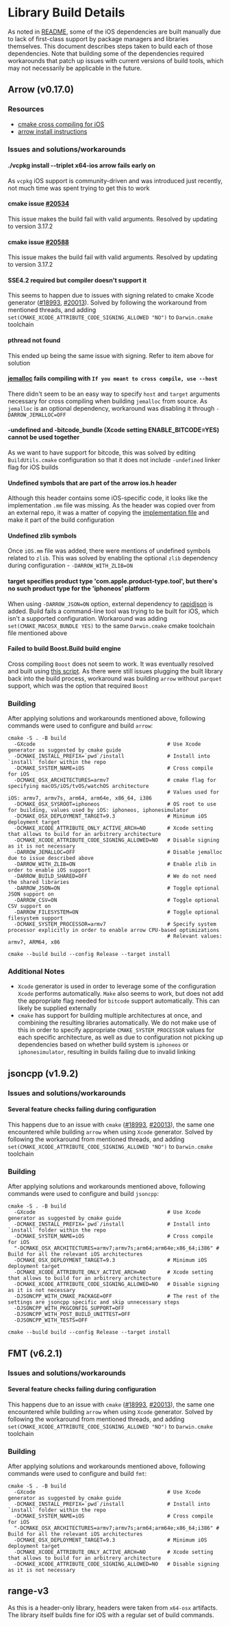 # Library Build Details

As noted in [README](https://github.com/UnfoldedInc/deck.gl-native-dependencies/blob/master/README.md), some of the iOS dependencies are built manually due to lack of first-class support by package managers and libraries themselves. This document describes steps taken to build each of those dependencies. Note that building some of the dependencies required workarounds that patch up issues with current versions of build tools, which may not necessarily be applicable in the future.

## Arrow (v0.17.0)

### Resources

- [cmake cross compiling for iOS](https://cmake.org/cmake/help/latest/manual/cmake-toolchains.7.html#cross-compiling-for-ios-tvos-or-watchos)
- [arrow install instructions](https://arrow.apache.org/install/)

### Issues and solutions/workarounds

#### ./vcpkg install --triplet x64-ios arrow fails early on
As `vcpkg` iOS support is community-driven and was introduced just recently, not much time was spent trying to get this to work

#### cmake issue [#20534](https://gitlab.kitware.com/cmake/cmake/-/issues/20534)
This issue makes the build fail with valid arguments. Resolved by updating to version 3.17.2

#### cmake issue [#20588](https://gitlab.kitware.com/cmake/cmake/-/issues/20588)
This issue makes the build fail with valid arguments. Resolved by updating to version 3.17.2

#### SSE4.2 required but compiler doesn't support it
This seems to happen due to issues with signing related to cmake Xcode generator ([#18993](https://gitlab.kitware.com/cmake/cmake/-/issues/18993), [#20013](https://gitlab.kitware.com/cmake/cmake/-/issues/20013)). Solved by following the workaround from mentioned threads, and adding `set(CMAKE_XCODE_ATTRIBUTE_CODE_SIGNING_ALLOWED "NO")` to `Darwin.cmake` toolchain

#### pthread not found
This ended up being the same issue with signing. Refer to item above for solution

#### [jemalloc](https://github.com/jemalloc/jemalloc) fails compiling with `If you meant to cross compile, use --host`
There didn't seem to be an easy way to specify `host` and `target` arguments necessary for cross compiling when building `jemalloc` from source. As `jemalloc` is an optional dependency, workaround was disabling it through `-DARROW_JEMALLOC=OFF`

#### -undefined and -bitcode_bundle (Xcode setting ENABLE_BITCODE=YES) cannot be used together
As we want to have support for bitcode, this was solved by editing `BuildUtils.cmake` configuration so that it does not include `-undefined` linker flag for iOS builds

#### Undefined symbols that are part of the arrow ios.h header
Although this header contains some iOS-specific code, it looks like the implementation `.mm` file was missing. As the header was copied over from an external repo, it was a matter of copying the [implementation file](https://github.com/HowardHinnant/date/blob/master/src/ios.mm) and make it part of the build configuration

#### Undefined zlib symbols
Once `iOS.mm` file was added, there were mentions of undefined symbols related to `zlib`. This was solved by enabling the optional `zlib` dependency during configuration - `-DARROW_WITH_ZLIB=ON`

#### target specifies product type 'com.apple.product-type.tool', but there's no such product type for the 'iphoneos' platform
When using `-DARROW_JSON=ON` option, external dependency to [rapidjson](https://github.com/Tencent/rapidjson) is added. Build fails a command-line tool was trying to be built for iOS, which isn't a supported configuration. Workaround was adding `set(CMAKE_MACOSX_BUNDLE YES)` to the same `Darwin.cmake` cmake toolchain file mentioned above

#### Failed to build Boost.Build build engine
Cross compiling `Boost` does not seem to work. It was eventually resolved and built using [this script](https://github.com/faithfracture/Apple-Boost-BuildScript). As there were still issues plugging the built library back into the build process, workaround was building `arrow` without `parquet` support, which was the option that required `Boost`

### Building

After applying solutions and workarounds mentioned above, following commands were used to configure and build `arrow`:

```
cmake -S . -B build 
  -GXcode                                           # Use Xcode generator as suggested by cmake guide
  -DCMAKE_INSTALL_PREFIX=`pwd`/install              # Install into `install` folder within the repo
  -DCMAKE_SYSTEM_NAME=iOS                           # Cross compile for iOS
  -DCMAKE_OSX_ARCHITECTURES=armv7                   # cmake flag for specifying macOS/iOS/tvOS/watchOS architecture
                                                    # Values used for iOS: armv7, armv7s, arm64, arm64e, x86_64, i386
  -DCMAKE_OSX_SYSROOT=iphoneos                      # OS root to use for building, values used by iOS: iphoneos, iphonesimulator
  -DCMAKE_OSX_DEPLOYMENT_TARGET=9.3                 # Minimum iOS deployment target
  -DCMAKE_XCODE_ATTRIBUTE_ONLY_ACTIVE_ARCH=NO       # Xcode setting that allows to build for an arbitrery architecture
  -DCMAKE_XCODE_ATTRIBUTE_CODE_SIGNING_ALLOWED=NO   # Disable signing as it is not necessary
  -DARROW_JEMALLOC=OFF                              # Disable jemalloc due to issue described above
  -DARROW_WITH_ZLIB=ON                              # Enable zlib in order to enable iOS support
  -DARROW_BUILD_SHARED=OFF                          # We do not need the shared libraries
  -DARROW_JSON=ON                                   # Toggle optional JSON support on
  -DARROW_CSV=ON                                    # Toggle optional CSV support on
  -DARROW_FILESYSTEM=ON                             # Toggle optional filesystem support
  -DCMAKE_SYSTEM_PROCESSOR=armv7                    # Specify system processor explicitly in order to enable arrow CPU-based optimizations
                                                    # Relevant values: armv7, ARM64, x86
```

```
cmake --build build --config Release --target install
```

### Additional Notes

- `Xcode` generator is used in order to leverage some of the configuration `Xcode` performs automatically. `Make` also seems to work, but does not add the appropriate flag needed for `bitcode` support automatically. This can likely be supplied externally
- `cmake` has support for building multiple architectures at once, and combining the resulting libraries automatically. We do not make use of this in order to specify appropriate `CMAKE_SYSTEM_PROCESSOR` values for each specific architecture, as well as due to configuration not picking up dependencies based on whether build system is `iphoneos` or `iphonesimulator`, resulting in builds failing due to invalid linking

## jsoncpp (v1.9.2)

### Issues and solutions/workarounds

#### Several feature checks failing during configuration
This happens due to an issue with `cmake` ([#18993](https://gitlab.kitware.com/cmake/cmake/-/issues/18993), [#20013](https://gitlab.kitware.com/cmake/cmake/-/issues/20013)), the same one encountered while building `arrow` when using `Xcode` generator. Solved by following the workaround from mentioned threads, and adding `set(CMAKE_XCODE_ATTRIBUTE_CODE_SIGNING_ALLOWED "NO")` to `Darwin.cmake` toolchain

### Building

After applying solutions and workarounds mentioned above, following commands were used to configure and build `jsoncpp`:

```
cmake -S . -B build 
  -GXcode                                           # Use Xcode generator as suggested by cmake guide
  -DCMAKE_INSTALL_PREFIX=`pwd`/install              # Install into `install` folder within the repo
  -DCMAKE_SYSTEM_NAME=iOS                           # Cross compile for iOS
  "-DCMAKE_OSX_ARCHITECTURES=armv7;armv7s;arm64;arm64e;x86_64;i386" # Build for all the relevant iOS architectures
  -DCMAKE_OSX_DEPLOYMENT_TARGET=9.3                 # Minimum iOS deployment target
  -DCMAKE_XCODE_ATTRIBUTE_ONLY_ACTIVE_ARCH=NO       # Xcode setting that allows to build for an arbitrery architecture
  -DCMAKE_XCODE_ATTRIBUTE_CODE_SIGNING_ALLOWED=NO   # Disable signing as it is not necessary
  -DJSONCPP_WITH_CMAKE_PACKAGE=OFF                  # The rest of the settings are jsoncpp specific and skip unnecessary steps
  -DJSONCPP_WITH_PKGCONFIG_SUPPORT=OFF
  -DJSONCPP_WITH_POST_BUILD_UNITTEST=OFF
  -DJSONCPP_WITH_TESTS=OFF
```

```
cmake --build build --config Release --target install
```

## FMT (v6.2.1)

### Issues and solutions/workarounds

#### Several feature checks failing during configuration
This happens due to an issue with `cmake` ([#18993](https://gitlab.kitware.com/cmake/cmake/-/issues/18993), [#20013](https://gitlab.kitware.com/cmake/cmake/-/issues/20013)), the same one encountered while building `arrow` when using `Xcode` generator. Solved by following the workaround from mentioned threads, and adding `set(CMAKE_XCODE_ATTRIBUTE_CODE_SIGNING_ALLOWED "NO")` to `Darwin.cmake` toolchain

### Building

After applying solutions and workarounds mentioned above, following commands were used to configure and build `fmt`:

```
cmake -S . -B build 
  -GXcode                                           # Use Xcode generator as suggested by cmake guide
  -DCMAKE_INSTALL_PREFIX=`pwd`/install              # Install into `install` folder within the repo
  -DCMAKE_SYSTEM_NAME=iOS                           # Cross compile for iOS
  "-DCMAKE_OSX_ARCHITECTURES=armv7;armv7s;arm64;arm64e;x86_64;i386" # Build for all the relevant iOS architectures
  -DCMAKE_OSX_DEPLOYMENT_TARGET=9.3                 # Minimum iOS deployment target
  -DCMAKE_XCODE_ATTRIBUTE_ONLY_ACTIVE_ARCH=NO       # Xcode setting that allows to build for an arbitrery architecture
  -DCMAKE_XCODE_ATTRIBUTE_CODE_SIGNING_ALLOWED=NO   # Disable signing as it is not necessary
```

## range-v3

As this is a header-only library, headers were taken from `x64-osx` artifacts. The library itself builds fine for iOS with a regular set of build commands.
